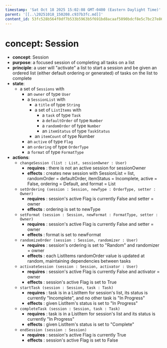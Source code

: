 ```yaml
---
timestamp: 'Sat Oct 18 2025 15:02:08 GMT-0400 (Eastern Daylight Time)'
parent: '[[..\20251018_150208.c937b3fc.md]]'
content_id: 53fc528b564f0df7b533b5963b5f691bd8acaaf5090bdcf8e5c7bc27e8698c95
---
```


# concept: Session

* **concept**: Session
* **purpose**: a focused session of completing all tasks on a list
* **principle**: a user will "activate" a list to start a session and be given an ordered list (either default ordering or generated) of tasks on the list to complete
* **state**:
  * a set of `Sessions` with
    * an `owner` of type `User`
    * a `SessionList` with
      * a `title` of type `String`
      * a set of `ListItems` with
        * a `task` of type `Task`
        * a `defaultOrder` of type `Number`
        * a `randomOrder` of type  `Number`
        * an `itemStatus` of type `TaskStatus`
      * an `itemCount` of type Number
    * an `active` of type `Flag`
    * an `ordering` of type `OrderType`
    * a `format` of type `FormatType`
* **actions**:
  * `changeSession (list : List, sessionOwner : User)`
    * **requires** : there is not an active session for sessionOwner
    * **effects** : creates new session with SessionList = list, randomOrder = defaultOrder, itemStatus = Incomplete, active = False, ordering = Default, and format = List
  * `setOrdering (session : Session, newType : OrderType, setter : Owner)`
    * **requires** : session's active Flag is currently False and setter = owner
    * **effects** : ordering is set to newType
  * `setFormat (session : Session, newFormat : FormatType, setter : Owner)`
    * **requires** : session's active Flag is currently False and setter = owner
    * **effects** : format is set to newFormat
  * `randomizeOrder (session : Session, randomizer : User)`
    * **requires** : session's ordering is set to "Random" and randomizer = owner
    * **effects** : each ListItems randomOrder value is updated at random, maintaining dependencies between tasks
  * `activateSession (session : Session, activator : User)`
    * **requires** : session's active Flag is currently False and activator = owner
    * **effects** : session's active Flag is set to True
  * `startTask (session : Session, task : Task)`
    * **requires** : task is in a ListItem for session's list, its status is currently "Incomplete", and no other task is "In Progress"
    * **effects** : given ListItem's status is set to "In Progress"
  * `completeTask (session : Session, task : Task)`
    * **requires** : task is in a ListItem for session's list and its status is currently "In Progress"
    * **effects** : given ListItem's status is set to "Complete"
  * `endSession (session : Session)`
    * **requires** : session's active Flag is currently True
    * **effects** : session's active Flag is set to False
